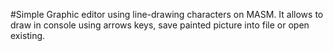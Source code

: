 #Simple Graphic editor using line-drawing characters on MASM.
It allows to draw in console using arrows keys, save painted picture into file or open existing.
